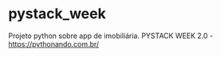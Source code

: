 # pystack_week
Projeto python sobre app de imobiliária. PYSTACK WEEK 2.0 - https://pythonando.com.br/
